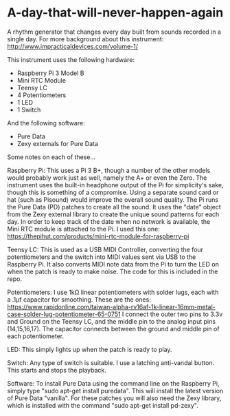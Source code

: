 # A-day-that-will-never-happen-again
A rhythm generator that changes every day built from sounds recorded in a single day.
For more background about this instrument: http://www.impracticaldevices.com/volume-1/

This instrument uses the following hardware:
- Raspberry Pi 3 Model B
- Mini RTC Module
- Teensy LC 
- 4 Potentiometers
- 1 LED
- 1 Switch

And the following software:
- Pure Data
- Zexy externals for Pure Data

Some notes on each of these...

Raspberry Pi:
This uses a Pi 3 B+, though a number of the other models would probably work just as well, namely the A+ or even the Zero. 
The instrument uses the built-in headphone output of the Pi for simplicity's sake, though this is something of a compromise. 
Using a separate sound card or hat (such as Pisound) would improve the overall sound quality.
The Pi runs the Pure Data (PD) patches to create all the sound. It uses the "date" object from the Zexy external library to
create the unique sound patterns for each day.
In order to keep track of the date when no network is available, the Mini RTC module is attached to the Pi. I used this one:
https://thepihut.com/products/mini-rtc-module-for-raspberry-pi

Teensy LC:
This is used as a USB MIDI Controller, converting the four potentiometers and the switch into MIDI values sent via USB to the Raspberry Pi.
It also converts MIDI note data from the Pi to turn the LED on when the patch is ready to make noise. The code for this is included in the repo.

Potentiometers:
I use 1kΩ linear potentiometers with solder lugs, each with a .1µf capacitor for smoothing. These are the ones:
https://www.rapidonline.com/taiwan-alpha-rv16af-1k-linear-16mm-metal-case-solder-lug-potentiometer-65-0751
I connect the outer two pins to 3.3v and Ground on the Teensy LC, and the middle pin to the analog input pins (14,15,16,17).
The capacitor connects between the ground and middle pin of each potentiometer. 

LED:
This simply lights up when the patch is ready to play. 

Switch:
Any type of switch is suitable. I use a latching anti-vandal button. This starts and stops the playback.

Software:
To install Pure Data using the command line on the Raspberry Pi, simply type "sudo apt-get install puredata". 
This will install the latest version of Pure Data "vanilla". 
For these patches you will also need the Zexy library, which is installed with the command "sudo apt-get install pd-zexy".
